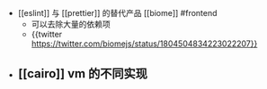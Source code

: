 - [[eslint]] 与 [[prettier]] 的替代产品 [[biome]] #frontend
	- 可以去除大量的依赖项
	- {{twitter https://twitter.com/biomejs/status/1804504834223022207}}
- [[cairo]] vm 的不同实现
	-